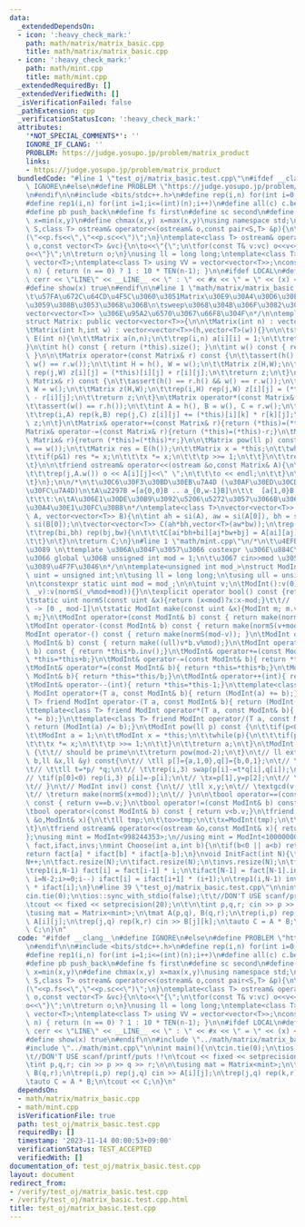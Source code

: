 ```yaml
---
data:
  _extendedDependsOn:
  - icon: ':heavy_check_mark:'
    path: math/matrix/matrix_basic.cpp
    title: math/matrix/matrix_basic.cpp
  - icon: ':heavy_check_mark:'
    path: math/mint.cpp
    title: math/mint.cpp
  _extendedRequiredBy: []
  _extendedVerifiedWith: []
  _isVerificationFailed: false
  _pathExtension: cpp
  _verificationStatusIcon: ':heavy_check_mark:'
  attributes:
    '*NOT_SPECIAL_COMMENTS*': ''
    IGNORE_IF_CLANG: ''
    PROBLEM: https://judge.yosupo.jp/problem/matrix_product
    links:
    - https://judge.yosupo.jp/problem/matrix_product
  bundledCode: "#line 1 \"test_oj/matrix_basic.test.cpp\"\n#ifdef __clang__\n#define\
    \ IGNORE\n#else\n#define PROBLEM \"https://judge.yosupo.jp/problem/matrix_product\"\
    \n#endif\n\n#include <bits/stdc++.h>\n#define rep(i,n) for(int i=0;i<(int)(n);i++)\n\
    #define rep1(i,n) for(int i=1;i<=(int)(n);i++)\n#define all(c) c.begin(),c.end()\n\
    #define pb push_back\n#define fs first\n#define sc second\n#define chmin(x,y)\
    \ x=min(x,y)\n#define chmax(x,y) x=max(x,y)\nusing namespace std;\ntemplate<class\
    \ S,class T> ostream& operator<<(ostream& o,const pair<S,T> &p){\n\treturn o<<\"\
    (\"<<p.fs<<\",\"<<p.sc<<\")\";\n}\ntemplate<class T> ostream& operator<<(ostream&\
    \ o,const vector<T> &vc){\n\to<<\"{\";\n\tfor(const T& v:vc) o<<v<<\",\";\n\t\
    o<<\"}\";\n\treturn o;\n}\nusing ll = long long;\ntemplate<class T> using V =\
    \ vector<T>;\ntemplate<class T> using VV = vector<vector<T>>;\nconstexpr ll TEN(int\
    \ n) { return (n == 0) ? 1 : 10 * TEN(n-1); }\n\n#ifdef LOCAL\n#define show(x)\
    \ cerr << \"LINE\" << __LINE__ << \" : \" << #x << \" = \" << (x) << endl\n#else\n\
    #define show(x) true\n#endif\n\n#line 1 \"math/matrix/matrix_basic.cpp\"\n/*\n\
    \t\u57FA\u672C\u64CD\u4F5C\u3060\u3051Matrix\u30E9\u30A4\u30D6\u30E9\u30EA\u306B\
    \u3059\u308B\u3053\u3068\u306B\n\tsweep\u3068\u304B\u306F\u3082\u3046\u76F4\u63A5\
    vector<vector<T>> \u306E\u95A2\u6570\u3067\u66F8\u304F\n*/\n\ntemplate<class T>\n\
    struct Matrix: public vector<vector<T>>{\n\n\tMatrix(int n) : vector<vector<T>>(n,vector<T>(n)){}\n\
    \tMatrix(int h,int w) : vector<vector<T>>(h,vector<T>(w)){}\n\n\tstatic Matrix\
    \ E(int n){\n\t\tMatrix a(n,n);\n\t\trep(i,n) a[i][i] = 1;\n\t\treturn a;\n\t\
    }\n\tint h() const { return (*this).size(); }\n\tint w() const { return (*this)[0].size();\
    \ }\n\n\tMatrix operator+(const Matrix& r) const {\n\t\tassert(h() == r.h() &&\
    \ w() == r.w());\n\t\tint H = h(), W = w();\n\t\tMatrix z(H,W);\n\t\trep(i,H)\
    \ rep(j,W) z[i][j] = (*this)[i][j] + r[i][j];\n\t\treturn z;\n\t}\n\tMatrix operator-(const\
    \ Matrix& r) const {\n\t\tassert(h() == r.h() && w() == r.w());\n\t\tint H = h(),\
    \ W = w();\n\t\tMatrix z(H,W);\n\t\trep(i,H) rep(j,W) z[i][j] = (*this)[i][j]\
    \ - r[i][j];\n\t\treturn z;\n\t}\n\tMatrix operator*(const Matrix& r) const {\n\
    \t\tassert(w() == r.h());\n\t\tint A = h(), B = w(), C = r.w();\n\t\tMatrix z(A,C);\n\
    \t\trep(i,A) rep(k,B) rep(j,C) z[i][j] += (*this)[i][k] * r[k][j];\n\t\treturn\
    \ z;\n\t}\n\tMatrix& operator+=(const Matrix& r){return (*this)=(*this)+r;}\n\t\
    Matrix& operator-=(const Matrix& r){return (*this)=(*this)-r;}\n\tMatrix& operator*=(const\
    \ Matrix& r){return (*this)=(*this)*r;}\n\n\tMatrix pow(ll p) const {\n\t\tassert(h()\
    \ == w());\n\t\tMatrix res = E(h());\n\t\tMatrix x = *this;\n\t\twhile(p){\n\t\
    \t\tif(p&1) res *= x;\n\t\t\tx *= x;\n\t\t\tp >>= 1;\n\t\t}\n\t\treturn res;\n\
    \t}\n\n\tfriend ostream& operator<<(ostream &o,const Matrix& A){\n\t\trep(i,A.h()){\n\
    \t\t\trep(j,A.w()) o << A[i][j]<<\" \";\n\t\t\to << endl;\n\t\t}\n\t\treturn o;\n\
    \t}\n};\n\n/*\n\t\u30C6\u30F3\u30BD\u30EB\u7A4D (\u30AF\u30ED\u30CD\u30C3\u30AB\
    \u30FC\u7A4D)\n\tA\u2297B =[a{0,0}B .. a_{0,w-1}B]\n\t\t  [a{1,0}B .. a_{1,w-1}B]\n\
    \t\t\t:\n\tA\u306E1\u30DE\u30B9\u3092\u5206\u5272\u3057\u3066B\u306B\u3059\u308B\
    \u30A4\u30E1\u30FC\u30B8\n*/\ntemplate<class T>\nvector<vector<T>> tensor(vector<vector<T>>\
    \ A, vector<vector<T>> B){\n\tint ah = si(A), aw = si(A[0]), bh = si(B), bw =\
    \ si(B[0]);\n\tvector<vector<T>> C(ah*bh,vector<T>(aw*bw));\n\trep(ai,ah) rep(aj,aw){\n\
    \t\trep(bi,bh) rep(bj,bw){\n\t\t\tC[ai*bh+bi][aj*bw+bj] = A[ai][aj] * B[bi][bj];\n\
    \t\t}\n\t}\n\treturn C;\n}\n#line 1 \"math/mint.cpp\"\n/*\n\t\u4EFB\u610Fmod \u306A\
    \u3089 \n\ttemplate \u306A\u304F\u3057\u3066 costexpr \u306E\u884C\u6D88\u3057\
    \u3066 global \u306B unsigned int mod = 1;\n\t\u3067 cin>>mod \u3057\u3066\u304B\
    \u3089\u4F7F\u3046\n*/\n\ntemplate<unsigned int mod_>\nstruct ModInt{\n\tusing\
    \ uint = unsigned int;\n\tusing ll = long long;\n\tusing ull = unsigned long long;\n\
    \n\tconstexpr static uint mod = mod_;\n\n\tuint v;\n\tModInt():v(0){}\n\tModInt(ll\
    \ _v):v(normS(_v%mod+mod)){}\n\texplicit operator bool() const {return v!=0;}\n\
    \tstatic uint normS(const uint &x){return (x<mod)?x:x-mod;}\t\t// [0 , 2*mod-1]\
    \ -> [0 , mod-1]\n\tstatic ModInt make(const uint &x){ModInt m; m.v=x; return\
    \ m;}\n\tModInt operator+(const ModInt& b) const { return make(normS(v+b.v));}\n\
    \tModInt operator-(const ModInt& b) const { return make(normS(v+mod-b.v));}\n\t\
    ModInt operator-() const { return make(normS(mod-v)); }\n\tModInt operator*(const\
    \ ModInt& b) const { return make((ull)v*b.v%mod);}\n\tModInt operator/(const ModInt&\
    \ b) const { return *this*b.inv();}\n\tModInt& operator+=(const ModInt& b){ return\
    \ *this=*this+b;}\n\tModInt& operator-=(const ModInt& b){ return *this=*this-b;}\n\
    \tModInt& operator*=(const ModInt& b){ return *this=*this*b;}\n\tModInt& operator/=(const\
    \ ModInt& b){ return *this=*this/b;}\n\tModInt& operator++(int){ return *this=*this+1;}\n\
    \tModInt& operator--(int){ return *this=*this-1;}\n\ttemplate<class T> friend\
    \ ModInt operator+(T a, const ModInt& b){ return (ModInt(a) += b);}\n\ttemplate<class\
    \ T> friend ModInt operator-(T a, const ModInt& b){ return (ModInt(a) -= b);}\n\
    \ttemplate<class T> friend ModInt operator*(T a, const ModInt& b){ return (ModInt(a)\
    \ *= b);}\n\ttemplate<class T> friend ModInt operator/(T a, const ModInt& b){\
    \ return (ModInt(a) /= b);}\n\tModInt pow(ll p) const {\n\t\tif(p<0) return inv().pow(-p);\n\
    \t\tModInt a = 1;\n\t\tModInt x = *this;\n\t\twhile(p){\n\t\t\tif(p&1) a *= x;\n\
    \t\t\tx *= x;\n\t\t\tp >>= 1;\n\t\t}\n\t\treturn a;\n\t}\n\tModInt inv() const\
    \ {\t\t// should be prime\n\t\treturn pow(mod-2);\n\t}\n\t// ll extgcd(ll a,ll\
    \ b,ll &x,ll &y) const{\n\t// \tll p[]={a,1,0},q[]={b,0,1};\n\t// \twhile(*q){\n\
    \t// \t\tll t=*p/ *q;\n\t// \t\trep(i,3) swap(p[i]-=t*q[i],q[i]);\n\t// \t}\n\t\
    // \tif(p[0]<0) rep(i,3) p[i]=-p[i];\n\t// \tx=p[1],y=p[2];\n\t// \treturn p[0];\n\
    \t// }\n\t// ModInt inv() const {\n\t// \tll x,y;\n\t// \textgcd(v,mod,x,y);\n\
    \t// \treturn make(normS(x+mod));\n\t// }\n\n\tbool operator==(const ModInt& b)\
    \ const { return v==b.v;}\n\tbool operator!=(const ModInt& b) const { return v!=b.v;}\n\
    \tbool operator<(const ModInt& b) const { return v<b.v;}\n\tfriend istream& operator>>(istream\
    \ &o,ModInt& x){\n\t\tll tmp;\n\t\to>>tmp;\n\t\tx=ModInt(tmp);\n\t\treturn o;\n\
    \t}\n\tfriend ostream& operator<<(ostream &o,const ModInt& x){ return o<<x.v;}\n\
    };\nusing mint = ModInt<998244353>;\n//using mint = ModInt<1000000007>;\n\nV<mint>\
    \ fact,ifact,invs;\nmint Choose(int a,int b){\n\tif(b<0 || a<b) return 0;\n\t\
    return fact[a] * ifact[b] * ifact[a-b];\n}\nvoid InitFact(int N){\t//[0,N]\n\t\
    N++;\n\tfact.resize(N);\n\tifact.resize(N);\n\tinvs.resize(N);\n\tfact[0] = 1;\n\
    \trep1(i,N-1) fact[i] = fact[i-1] * i;\n\tifact[N-1] = fact[N-1].inv();\n\tfor(int\
    \ i=N-2;i>=0;i--) ifact[i] = ifact[i+1] * (i+1);\n\trep1(i,N-1) invs[i] = fact[i-1]\
    \ * ifact[i];\n}\n#line 39 \"test_oj/matrix_basic.test.cpp\"\n\nint main(){\n\t\
    cin.tie(0);\n\tios::sync_with_stdio(false);\t\t//DON'T USE scanf/printf/puts !!\n\
    \tcout << fixed << setprecision(20);\n\t\n\tint p,q,r; cin >> p >> q >> r;\n\n\
    \tusing mat = Matrix<mint>;\n\tmat A(p,q), B(q,r);\n\trep(i,p) rep(j,q) cin >>\
    \ A[i][j];\n\trep(j,q) rep(k,r) cin >> B[j][k];\n\tauto C = A * B;\n\tcout <<\
    \ C;\n}\n"
  code: "#ifdef __clang__\n#define IGNORE\n#else\n#define PROBLEM \"https://judge.yosupo.jp/problem/matrix_product\"\
    \n#endif\n\n#include <bits/stdc++.h>\n#define rep(i,n) for(int i=0;i<(int)(n);i++)\n\
    #define rep1(i,n) for(int i=1;i<=(int)(n);i++)\n#define all(c) c.begin(),c.end()\n\
    #define pb push_back\n#define fs first\n#define sc second\n#define chmin(x,y)\
    \ x=min(x,y)\n#define chmax(x,y) x=max(x,y)\nusing namespace std;\ntemplate<class\
    \ S,class T> ostream& operator<<(ostream& o,const pair<S,T> &p){\n\treturn o<<\"\
    (\"<<p.fs<<\",\"<<p.sc<<\")\";\n}\ntemplate<class T> ostream& operator<<(ostream&\
    \ o,const vector<T> &vc){\n\to<<\"{\";\n\tfor(const T& v:vc) o<<v<<\",\";\n\t\
    o<<\"}\";\n\treturn o;\n}\nusing ll = long long;\ntemplate<class T> using V =\
    \ vector<T>;\ntemplate<class T> using VV = vector<vector<T>>;\nconstexpr ll TEN(int\
    \ n) { return (n == 0) ? 1 : 10 * TEN(n-1); }\n\n#ifdef LOCAL\n#define show(x)\
    \ cerr << \"LINE\" << __LINE__ << \" : \" << #x << \" = \" << (x) << endl\n#else\n\
    #define show(x) true\n#endif\n\n#include \"../math/matrix/matrix_basic.cpp\"\n\
    #include \"../math/mint.cpp\"\n\nint main(){\n\tcin.tie(0);\n\tios::sync_with_stdio(false);\t\
    \t//DON'T USE scanf/printf/puts !!\n\tcout << fixed << setprecision(20);\n\t\n\
    \tint p,q,r; cin >> p >> q >> r;\n\n\tusing mat = Matrix<mint>;\n\tmat A(p,q),\
    \ B(q,r);\n\trep(i,p) rep(j,q) cin >> A[i][j];\n\trep(j,q) rep(k,r) cin >> B[j][k];\n\
    \tauto C = A * B;\n\tcout << C;\n}\n"
  dependsOn:
  - math/matrix/matrix_basic.cpp
  - math/mint.cpp
  isVerificationFile: true
  path: test_oj/matrix_basic.test.cpp
  requiredBy: []
  timestamp: '2023-11-14 00:00:53+09:00'
  verificationStatus: TEST_ACCEPTED
  verifiedWith: []
documentation_of: test_oj/matrix_basic.test.cpp
layout: document
redirect_from:
- /verify/test_oj/matrix_basic.test.cpp
- /verify/test_oj/matrix_basic.test.cpp.html
title: test_oj/matrix_basic.test.cpp
---
```

